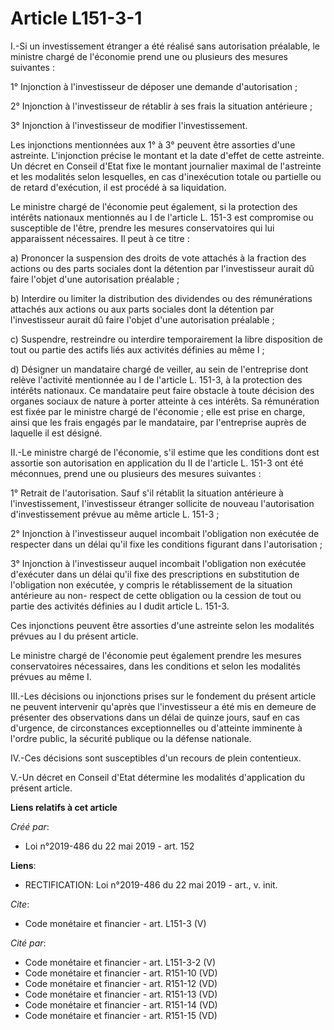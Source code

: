 # Article L151-3-1

I.-Si un investissement étranger a été réalisé sans autorisation préalable, le ministre chargé de l'économie prend une ou
plusieurs des mesures suivantes : 

1° Injonction à l'investisseur de déposer une demande d'autorisation ; 

2° Injonction à l'investisseur de rétablir à ses frais la situation antérieure ; 

3° Injonction à l'investisseur de modifier l'investissement. 

Les injonctions mentionnées aux 1° à 3° peuvent être assorties d'une astreinte. L'injonction précise le montant et la date
d'effet de cette astreinte. Un décret en Conseil d'Etat fixe le montant journalier maximal de l'astreinte et les modalités
selon lesquelles, en cas d'inexécution totale ou partielle ou de retard d'exécution, il est procédé à sa liquidation. 

Le ministre chargé de l'économie peut également, si la protection des intérêts nationaux mentionnés au I de l'article L.
151-3 est compromise ou susceptible de l'être, prendre les mesures conservatoires qui lui apparaissent nécessaires. Il peut à
ce titre : 

a) Prononcer la suspension des droits de vote attachés à la fraction des actions ou des parts sociales dont la détention par
l'investisseur aurait dû faire l'objet d'une autorisation préalable ; 

b) Interdire ou limiter la distribution des dividendes ou des rémunérations attachés aux actions ou aux parts sociales dont
la détention par l'investisseur aurait dû faire l'objet d'une autorisation préalable ; 

c) Suspendre, restreindre ou interdire temporairement la libre disposition de tout ou partie des actifs liés aux activités
définies au même I ; 

d) Désigner un mandataire chargé de veiller, au sein de l'entreprise dont relève l'activité mentionnée au I de l'article L.
151-3, à la protection des intérêts nationaux. Ce mandataire peut faire obstacle à toute décision des organes sociaux de
nature à porter atteinte à ces intérêts. Sa rémunération est fixée par le ministre chargé de l'économie ; elle est prise en
charge, ainsi que les frais engagés par le mandataire, par l'entreprise auprès de laquelle il est désigné. 

II.-Le ministre chargé de l'économie, s'il estime que les conditions dont est assortie son autorisation en application du II
de l'article L. 151-3 ont été méconnues, prend une ou plusieurs des mesures suivantes : 

1° Retrait de l'autorisation. Sauf s'il rétablit la situation antérieure à l'investissement, l'investisseur étranger
sollicite de nouveau l'autorisation d'investissement prévue au même article L. 151-3 ; 

2° Injonction à l'investisseur auquel incombait l'obligation non exécutée de respecter dans un délai qu'il fixe les
conditions figurant dans l'autorisation ; 

3° Injonction à l'investisseur auquel incombait l'obligation non exécutée d'exécuter dans un délai qu'il fixe des
prescriptions en substitution de l'obligation non exécutée, y compris le rétablissement de la situation antérieure au non-
respect de cette obligation ou la cession de tout ou partie des activités définies au I dudit article L. 151-3. 

Ces injonctions peuvent être assorties d'une astreinte selon les modalités prévues au I du présent article. 

Le ministre chargé de l'économie peut également prendre les mesures conservatoires nécessaires, dans les conditions et selon
les modalités prévues au même I. 

III.-Les décisions ou injonctions prises sur le fondement du présent article ne peuvent intervenir qu'après que
l'investisseur a été mis en demeure de présenter des observations dans un délai de quinze jours, sauf en cas d'urgence, de
circonstances exceptionnelles ou d'atteinte imminente à l'ordre public, la sécurité publique ou la défense nationale. 

IV.-Ces décisions sont susceptibles d'un recours de plein contentieux. 

V.-Un décret en Conseil d'Etat détermine les modalités d'application du présent article.

**Liens relatifs à cet article**

_Créé par_:

  - Loi n°2019-486 du 22 mai 2019 - art. 152

**Liens**:

  - RECTIFICATION: Loi n°2019-486 du 22 mai 2019 - art., v. init.

_Cite_:

  - Code monétaire et financier - art. L151-3 (V)

_Cité par_:

  - Code monétaire et financier - art. L151-3-2 (V)
  - Code monétaire et financier - art. R151-10 (VD)
  - Code monétaire et financier - art. R151-12 (VD)
  - Code monétaire et financier - art. R151-13 (VD)
  - Code monétaire et financier - art. R151-14 (VD)
  - Code monétaire et financier - art. R151-15 (VD)
